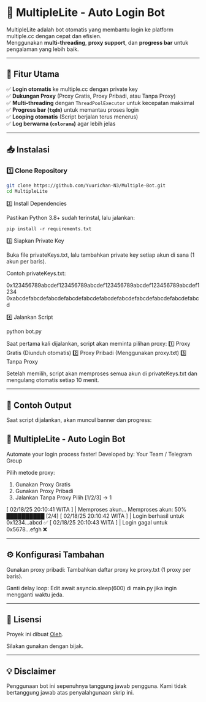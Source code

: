 # 🚀 MultipleLite - Auto Login Bot

MultipleLite adalah bot otomatis yang membantu login ke platform multiple.cc dengan cepat dan efisien.  
Menggunakan **multi-threading**, **proxy support**, dan **progress bar** untuk pengalaman yang lebih baik.

---

## 🌟 Fitur Utama
✅ **Login otomatis** ke multiple.cc dengan private key  
✅ **Dukungan Proxy** (Proxy Gratis, Proxy Pribadi, atau Tanpa Proxy)  
✅ **Multi-threading** dengan `ThreadPoolExecutor` untuk kecepatan maksimal  
✅ **Progress bar (`tqdm`)** untuk memantau proses login  
✅ **Looping otomatis** (Script berjalan terus menerus)  
✅ **Log berwarna (`colorama`)** agar lebih jelas  

---

## 📥 Instalasi

### **1️⃣ Clone Repository**
```bash
git clone https://github.com/Yuurichan-N3/Multiple-Bot.git
cd MultipleLite
```

2️⃣ Install Dependencies

Pastikan Python 3.8+ sudah terinstal, lalu jalankan:

```bahs
pip install -r requirements.txt
```

3️⃣ Siapkan Private Key

Buka file privateKeys.txt, lalu tambahkan private key setiap akun di sana (1 akun per baris).

Contoh privateKeys.txt:

0x123456789abcdef123456789abcdef123456789abcdef123456789abcdef1234
0xabcdefabcdefabcdefabcdefabcdefabcdefabcdefabcdefabcdefabcdefabcd

4️⃣ Jalankan Script

python bot.py

Saat pertama kali dijalankan, script akan meminta pilihan proxy:
1️⃣ Proxy Gratis (Diunduh otomatis)
2️⃣ Proxy Pribadi (Menggunakan proxy.txt)
3️⃣ Tanpa Proxy

Setelah memilih, script akan memproses semua akun di privateKeys.txt dan mengulang otomatis setiap 10 menit.


---

## 📌 Contoh Output

Saat script dijalankan, akan muncul banner dan progress:

## 🚀 MultipleLite - Auto Login Bot
Automate your login process faster!
Developed by: Your Team / Telegram Group

Pilih metode proxy:
1. Gunakan Proxy Gratis
2. Gunakan Proxy Pribadi
3. Jalankan Tanpa Proxy
Pilih [1/2/3] -> 1

[ 02/18/25 20:10:41 WITA ] | Memproses akun...
Memproses akun:  50% ██████████          [2/4]
[ 02/18/25 20:10:42 WITA ] | Login berhasil untuk 0x1234...abcd ✅
[ 02/18/25 20:10:43 WITA ] | Login gagal untuk 0x5678...efgh ❌


---

## ⚙️ Konfigurasi Tambahan

Gunakan proxy pribadi: Tambahkan daftar proxy ke proxy.txt (1 proxy per baris).

Ganti delay loop: Edit await asyncio.sleep(600) di main.py jika ingin mengganti waktu jeda.



---

## 📜 Lisensi

Proyek ini dibuat [Oleh](https://t.me/sentineldiscus).

Silakan gunakan dengan bijak.


---

## 💡 Disclaimer 
Penggunaan bot ini sepenuhnya tanggung jawab pengguna. Kami tidak bertanggung jawab atas penyalahgunaan skrip ini.
